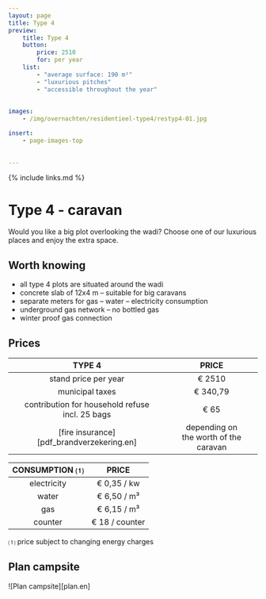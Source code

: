 ```yaml
---
layout: page
title: Type 4
preview: 
    title: Type 4
    button:
        price: 2510
        for: per year
    list:
        - "average surface: 190 m²"
        - "luxurious pitches"
        - "accessible throughout the year"
        
        
images:
    - /img/overnachten/residentieel-type4/restyp4-01.jpg

insert:
    - page-images-top
    
    
---
```


{% include links.md %}

# Type 4 - caravan

Would you like a big plot overlooking the wadi? Choose one of our luxurious places and enjoy the extra space.

## Worth knowing

- all type 4 plots are situated around the wadi
- concrete slab of 12x4 m – suitable for big caravans
- separate meters for gas – water – electricity consumption
- underground gas network – no bottled gas
- winter proof gas connection


## Prices

TYPE 4                |PRICE           |
:--------------------:|:--------------:|
stand price per year  |€ 2510               
municipal taxes       |€ 340,79 
contribution for household refuse<br>incl. 25 bags<br> | € 65    
[fire insurance][pdf_brandverzekering.en]     |depending on <br>the worth of the caravan

CONSUMPTION ⑴        |PRICE          |
:--------------------:|:-------------:|
electricity           | € 0,35 / kw        
water                 | € 6,50 / m³  
gas                   | € 6,15 / m³       
counter               | € 18 / counter

⑴ price subject to changing energy charges



## Plan campsite

![Plan campsite][plan.en]
